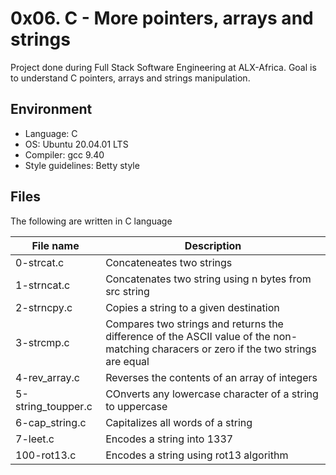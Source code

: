 # 0x06. C - More pointers, arrays and strings
Project done during Full Stack Software Engineering at ALX-Africa. Goal is to understand C pointers, arrays and strings manipulation.

## Environment
* Language: C
* OS: Ubuntu 20.04.01 LTS
* Compiler: gcc 9.40
* Style guidelines: Betty style

## Files
The following are written in C language

File name | Description
 --- | ---
 0-strcat.c | Concateneates two strings
 1-strncat.c | Concatenates two string using n bytes from src string
 2-strncpy.c | Copies a string to a given destination
 3-strcmp.c | Compares two strings and returns the difference of the ASCII value of the non-matching characers or zero if the two strings are equal
 4-rev_array.c | Reverses the contents of an array of integers
 5-string_toupper.c | COnverts any lowercase character of a string to uppercase
 6-cap_string.c | Capitalizes all words of a string
 7-leet.c | Encodes a string into 1337
 100-rot13.c | Encodes a string using rot13 algorithm
